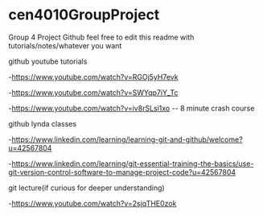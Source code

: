# cen4010GroupProject
Group 4 Project Github
feel free to edit this readme with tutorials/notes/whatever you want

github youtube tutorials

  -https://www.youtube.com/watch?v=RGOj5yH7evk

  -https://www.youtube.com/watch?v=SWYqp7iY_Tc

  -https://www.youtube.com/watch?v=iv8rSLsi1xo -- 8 minute crash course
  
github lynda classes

  -https://www.linkedin.com/learning/learning-git-and-github/welcome?u=42567804

  -https://www.linkedin.com/learning/git-essential-training-the-basics/use-git-version-control-software-to-manage-project-code?u=42567804
  
git lecture(if curious for deeper understanding)

  -https://www.youtube.com/watch?v=2sjqTHE0zok
